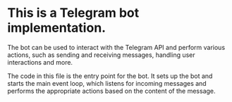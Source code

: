 # This is a Telegram bot implementation.

The bot can be used to interact with the Telegram API and perform various actions, such as sending and receiving messages, handling user interactions and more.

 The code in this file is the entry point for the bot. It sets up the bot and starts the main event loop, which listens for incoming messages and performs the appropriate actions based on the content of the message.

